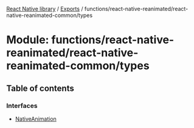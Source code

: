 [React Native library](../index.md) / [Exports](../modules.md) / functions/react-native-reanimated/react-native-reanimated-common/types

# Module: functions/react-native-reanimated/react-native-reanimated-common/types

## Table of contents

### Interfaces

- [NativeAnimation](../interfaces/functions_react_native_reanimated_react_native_reanimated_common_types.NativeAnimation.md)
